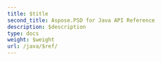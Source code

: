 ```yaml
---
title: $title
second_title: Aspose.PSD for Java API Reference
description: $description
type: docs
weight: $weight
url: /java/$ref/
---
```

